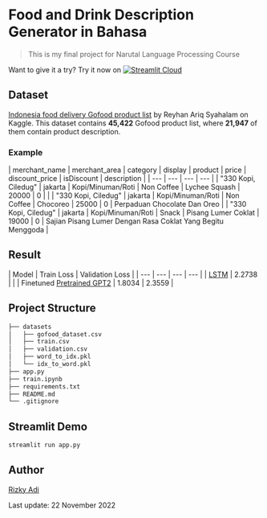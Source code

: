# Food and Drink Description Generator in Bahasa
> This is my final project for Narutal Language Processing Course

Want to give it a try? Try it now on [![Streamlit Cloud](https://static.streamlit.io/badges/streamlit_badge_black_white.svg)](https://food-drink-description-generator-bahasa.streamlit.app/)

## Dataset
[Indonesia food delivery Gofood product list](https://www.kaggle.com/datasets/ariqsyahalam/indonesia-food-delivery-gofood-product-list) by Reyhan Ariq Syahalam on Kaggle. This dataset contains **45,422** Gofood product list, where **21,947** of them contain product description.

### Example
| merchant_name | merchant_area | category | display | product | price | discount_price | isDiscount | description |
| --- | --- | --- | --- |
| "330 Kopi, Ciledug" | jakarta | Kopi/Minuman/Roti | Non Coffee | Lychee Squash | 20000 | 0 |  |
| "330 Kopi, Ciledug" | jakarta | Kopi/Minuman/Roti | Non Coffee | Chocoreo | 25000 | 0 | Perpaduan Chocolate Dan Oreo |
| "330 Kopi, Ciledug" | jakarta | Kopi/Minuman/Roti | Snack | Pisang Lumer Coklat | 19000 | 0 | Sajian Pisang Lumer Dengan Rasa Coklat Yang Begitu Menggoda |

## Result
| Model  | Train Loss | Validation Loss |
| --- | --- | --- | --- |
| [LSTM](https://keras.io/api/layers/recurrent_layers/lstm/) | 2.2738 |  |
| Finetuned [Pretrained GPT2](https://huggingface.co/cahya/gpt2-small-indonesian-522M) | 1.8034 | 2.3559 |

## Project Structure
```bash
├── datasets
│   ├── gofood_dataset.csv
│   ├── train.csv
│   ├── validation.csv
│   ├── word_to_idx.pkl
│   └── idx_to_word.pkl
├── app.py
├── train.ipynb
├── requirements.txt
├── README.md
└── .gitignore
```

## Streamlit Demo
```bash
streamlit run app.py
```

## Author
[Rizky Adi](https://www.linkedin.com/in/rizky-adi-7b008920b/)


Last update: 22 November 2022
